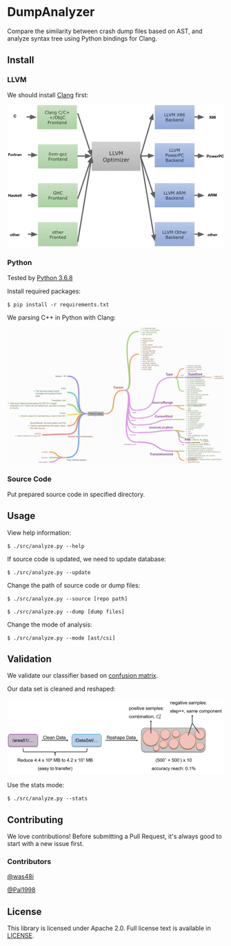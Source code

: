 # DumpAnalyzer
Compare the similarity between crash dump files based on AST, and analyze syntax tree using Python bindings for Clang.
## Install
### LLVM
We should install [Clang](http://releases.llvm.org/download.html) first:

![](https://raw.githubusercontent.com/was48i/mdpics/master/DumpAnalyzer/llvm.jpg)
### Python
Tested by [Python 3.6.8](https://www.python.org/downloads/release/python-368/)

Install required packages:
```
$ pip install -r requirements.txt
```
We parsing C++ in Python with Clang:

![](https://raw.githubusercontent.com/was48i/mdpics/master/DumpAnalyzer/python_clang.jpg)
### Source Code
Put prepared source code in specified directory.
## Usage
View help information:
```
$ ./src/analyze.py --help
```
If source code is updated, we need to update database:
```
$ ./src/analyze.py --update
```
Change the path of source code or dump files:
```
$ ./src/analyze.py --source [repo path]
```
```
$ ./src/analyze.py --dump [dump files]
```
Change the mode of analysis:
```
$ ./src/analyze.py --mode [ast/csi]
```
## Validation
We validate our classifier based on [confusion matrix](https://en.wikipedia.org/wiki/Confusion_matrix).

Our data set is cleaned and reshaped:

![](https://raw.githubusercontent.com/was48i/mdpics/master/DumpAnalyzer/validation.jpg)

Use the stats mode:
```
$ ./src/analyze.py --stats
```
## Contributing
We love contributions! Before submitting a Pull Request, it's always good to start with a new issue first.
### Contributors
[@was48i](https://github.com/was48i)

[@Pal1998](https://github.com/Pal1998)
## License
This library is licensed under Apache 2.0. Full license text is available in [LICENSE](https://github.com/ICHIGOI7E/DumpAnalyzer/blob/master/LICENSE).

